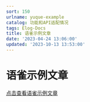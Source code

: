 ```yaml
---
sort: 150
urlname: yuque-example
catalog: 功能和API适配情况
tags: Elog-Docs
title: 语雀示例文章
date: '2023-04-24 13:06:00'
updated: '2023-10-13 13:53:00'
---
```


# 语雀示例文章


[点击查看语雀示例文章](/yuque/yuque-example)

